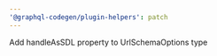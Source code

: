 ```yaml
---
'@graphql-codegen/plugin-helpers': patch
---
```


Add handleAsSDL property to UrlSchemaOptions type
